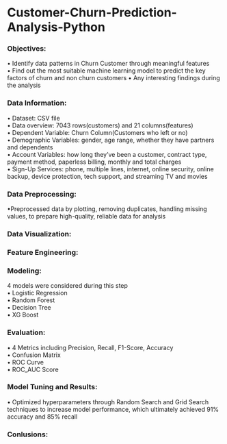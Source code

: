 # Customer-Churn-Prediction-Analysis-Python

### Objectives:
•	Identify data patterns in Churn Customer through meaningful features<br/>
•	Find out the most suitable machine learning model to predict the key factors of churn and non churn customers
•	Any interesting findings during the analysis

### Data Information:
•	Dataset: CSV file<br/>
•	Data overview: 7043 rows(customers) and 21 columns(features)<br/>
•	Dependent Variable: Churn Column(Customers who left or no)<br/>
•	Demographic Variables: gender, age range, whether they have partners and dependents<br/>
•	Account Variables: how long they’ve been a customer, contract type, payment method, paperless billing, monthly and total charges<br/>
•	Sign-Up Services: phone, multiple lines, internet, online security, online backup, device protection, tech support, and streaming TV and movies

### Data Preprocessing:
•Preprocessed data by plotting, removing duplicates, handling missing values, to prepare high-quality, reliable data for analysis

### Data Visualization:

### Feature Engineering:

### Modeling:
4 models were considered during this step<br/>
•	Logistic Regression<br/>
• Random Forest<br/>
• Decision Tree <br/>
• XG Boost

### Evaluation:
•	4 Metrics including Precision, Recall, F1-Score, Accuracy<br/>
•	Confusion Matrix<br/>
•	ROC Curve<br/>
•	ROC_AUC Score


### Model Tuning and Results:
•	Optimized hyperparameters through Random Search and Grid Search techniques to increase model performance, which ultimately achieved 91% accuracy and 85% recall  

### Conlusions:
